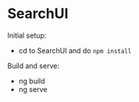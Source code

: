 # SearchUI

Initial setup:
- cd to SearchUI and do `npm install`

Build and serve:
- ng build
- ng serve
